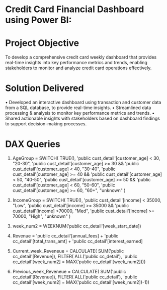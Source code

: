 # Credit Card Financial Dashboard using Power BI:

# Project Objective
To develop a comprehensive credit card weekly dashboard that provides real-time insights into key performance metrics and trends, enabling stakeholders to monitor and analyze credit card operations effectively.

# Solution Delivered 
• Developed an interactive dashboard using transaction and customer data from a SQL database, to provide real-time insights.
• Streamlined data processing & analysis to monitor key performance metrics and trends.
• Shared actionable insights with stakeholders based on dashboard findings to support decision-making processes.

# DAX Queries

  1) AgeGroup = SWITCH(
   TRUE(),
   'public cust_detail'[customer_age] < 30, "20-30",
   'public cust_detail'[customer_age] >= 30 && 'public cust_detail'[customer_age] < 40, "30-40",
   'public cust_detail'[customer_age] >= 40 && 'public cust_detail'[customer_age] < 50, "40-50",
   'public cust_detail'[customer_age] >= 50 && 'public cust_detail'[customer_age] < 60, "50-60",
   'public cust_detail'[customer_age] >= 60, "60+",
   "unknown"
   )
  
  
  2) IncomeGroup = SWITCH(
   TRUE(),
   'public cust_detail'[income] < 35000, "Low",
   'public cust_detail'[income] >= 35000 && 'public cust_detail'[income] <70000, "Med",
   'public cust_detail'[income] >= 70000, "High",
   "unknown"
  )

  3) week_num2 = WEEKNUM('public cc_detail'[week_start_date])
  4) Revenue = 'public cc_detail'[annual_fees] + 'public cc_detail'[total_trans_amt] + 'public cc_detail'[interest_earned]
  5) Current_week_Reveneue = 
                            CALCULATE(
                                       SUM('public cc_detail'[Revenue]),
                                       FILTER(
                                       ALL('public cc_detail'),
                                       'public cc_detail'[week_num2] = MAX('public cc_detail'[week_num2])))
  
  6) Previous_week_Reveneue =
                             CALCULATE(
                                         SUM('public cc_detail'[Revenue]),
                                         FILTER(
                                         ALL('public cc_detail'),
                                         'public cc_detail'[week_num2] = MAX('public cc_detail'[week_num2])-1))

